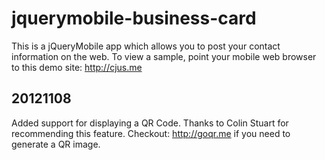 jquerymobile-business-card
==========================

This is a jQueryMobile app which allows you to post your contact information on
the web.  To view a sample, point your mobile web browser to this demo site:
http://cjus.me

## 20121108
Added support for displaying a QR Code. Thanks to Colin Stuart for recommending this feature.
Checkout: http://goqr.me if you need to generate a QR image.

